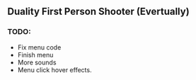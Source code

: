 ## Duality First Person Shooter (Evertually)

### TODO:
* Fix menu code
* Finish menu
* More sounds
* Menu click hover effects.
